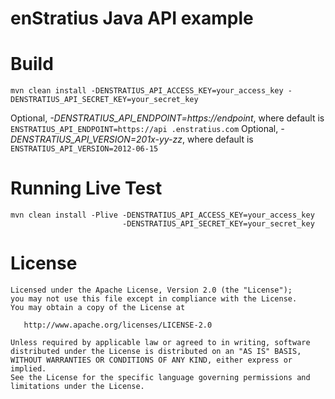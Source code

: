 enStratius Java API example
===============================

Build
======

    mvn clean install -DENSTRATIUS_API_ACCESS_KEY=your_access_key -DENSTRATIUS_API_SECRET_KEY=your_secret_key

Optional, *-DENSTRATIUS_API_ENDPOINT=https://endpoint*, where default is `ENSTRATIUS_API_ENDPOINT=https://api
.enstratius.com`
Optional, *-DENSTRATIUS_API_VERSION=201x-yy-zz*, where default is `ENSTRATIUS_API_VERSION=2012-06-15`

Running Live Test
=================

    mvn clean install -Plive -DENSTRATIUS_API_ACCESS_KEY=your_access_key 
                             -DENSTRATIUS_API_SECRET_KEY=your_secret_key

License
=======

    Licensed under the Apache License, Version 2.0 (the "License");
    you may not use this file except in compliance with the License.
    You may obtain a copy of the License at

       http://www.apache.org/licenses/LICENSE-2.0

    Unless required by applicable law or agreed to in writing, software
    distributed under the License is distributed on an "AS IS" BASIS,
    WITHOUT WARRANTIES OR CONDITIONS OF ANY KIND, either express or implied.
    See the License for the specific language governing permissions and
    limitations under the License.
